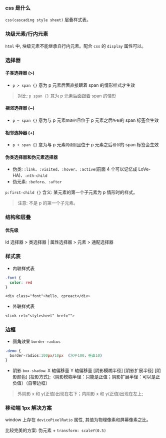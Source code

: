 ### css 是什么

`css(cascading style sheet)` 层叠样式表。

### 块级元素/行内元素

`html` 中, 块级元素不能继承自行内元素。配合 `css` 的 `display` 属性可以。

### 选择器

#### 子类选择器 (>)

* `p > span {}` 意为 p 元素后面直接跟着 span 的情形样式才生效

> 对比: `p span {}` 意为 p 元素后面跟着 span 的情形

#### 相邻选择器 (~)

* `p ~ span {}` 意为与 p 元素`同级别`且位于 p 元素之后`所有`的 span 标签会生效

#### 相邻选择器 (+)

* `p + span {}` 意为与 p 元素`同级别`且位于 p 元素之后`相邻`的 span 标签会生效

#### 伪类选择器和伪元素选择器

* 伪类: `:link`、`:visited`、`:hover`、`:active`(前面 4 个可以记忆成 LoVe-HA)、`:nth-child`
* 伪元素: `:before`、`:after`

`p:first-child {}` 含义: 某元素的第一个子元素为 p 情形时的样式。

> 注意: 不是 p 的第一个子元素。

### 结构和层叠

#### 优先级

Id 选择器 > 类选择器 | 属性选择器 > 元素 > 通配选择器

### 样式表

* 内联样式表

```css
.font {
  color: red
}

<div class="font">hello, cpreact</div>
```

* 外联样式表

```css
<link rel="stylesheet" href="">
```

### 边框

* 圆角效果 `border-radius`

```css
.demo {
  border-radios:100px/10px  (水平100，垂直10)
}
```

* 阴影 `box-shadow`: X 轴偏移量 Y 轴偏移量 [阴影模糊半径] [阴影扩展半径] [阴影颜色] [投影方式];（阴影模糊半径：只能是正值；阴影扩展半径：可以是正负值）（自带边框）

> 外阴影 x 和 y(正值)出现在右下；内阴影 x 和 y(正值)出现在左上;

### 移动端 1px 解决方案

window 上存在 `devicePixelRatio` 属性, 其值为物理像素和屏幕像素之比。

比较完美的方案: 伪元素 + `transform: scaleY(0.5)`